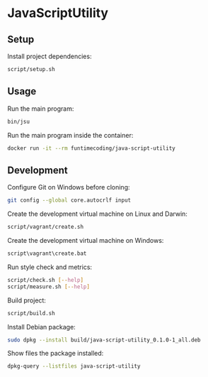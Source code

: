 # JavaScriptUtility

## Setup

Install project dependencies:

```sh
script/setup.sh
```


## Usage

Run the main program:

```sh
bin/jsu
```

Run the main program inside the container:

```sh
docker run -it --rm funtimecoding/java-script-utility
```


## Development

Configure Git on Windows before cloning:

```sh
git config --global core.autocrlf input
```

Create the development virtual machine on Linux and Darwin:

```sh
script/vagrant/create.sh
```

Create the development virtual machine on Windows:

```bat
script\vagrant\create.bat
```

Run style check and metrics:

```sh
script/check.sh [--help]
script/measure.sh [--help]
```

Build project:

```sh
script/build.sh
```

Install Debian package:

```sh
sudo dpkg --install build/java-script-utility_0.1.0-1_all.deb
```

Show files the package installed:

```sh
dpkg-query --listfiles java-script-utility
```
